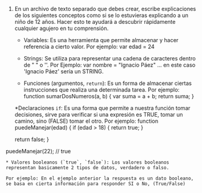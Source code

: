 1. En un archivo de texto separado que debes crear, escribe explicaciones de los siguientes conceptos como si se lo estuvieras explicando a un niño de 12 años. Hacer esto te ayudará a descubrir rápidamente cualquier agujero en tu comprensión.

	* Variables: Es una herramienta que permite almacenar y hacer referencia a cierto valor.
    Por ejemplo: var edad = 24

	* Strings: Se utiliza para representar una cadena de caracteres dentro de " " o ''.
    Por Ejemplo: var nombre = "Ignacio Páez" ... en este caso 'Ignacio Páez' sería un STRING.

	* Funciones (argumentos, `return`): Es un forma de almacenar ciertas instrucciones que realiza una determinada tarea.
   Por ejemplo:
function sumarDosNumeros(a, b) {
             var suma = a + b;
             return suma;
}

	*Declaraciones `if`: Es una forma que permite a nuestra función tomar decisiones,  sirve para verificar si una expresión es TRUE, tomar un camino, sino (FALSE) tomar el otro.
Por ejemplo:
function puedeManejar(edad) {
    if (edad > 18) {
        return true;
    }

    return false;
}

puedeManejar(22); // true
    

	* Valores booleanos (`true`, `false`): Los valores booleanos representan basicamente 2 tipos de datos, verdadero o falso.

    Por ejemplo: En el ejemplo anterior la respuesta es un dato booleano, se basa en cierta información para responder SI o No, (True/False)
